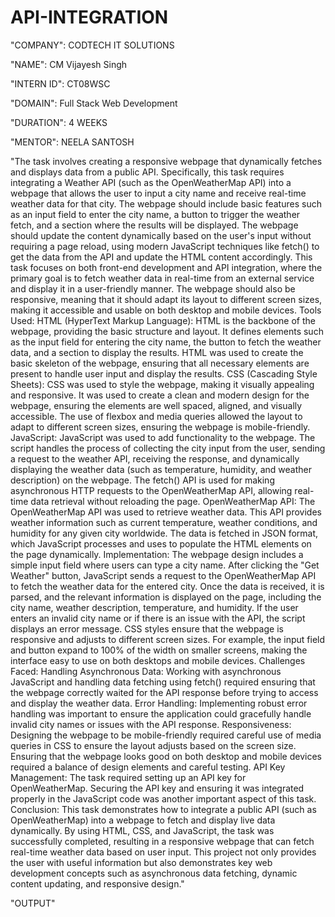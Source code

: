 # API-INTEGRATION

"COMPANY": CODTECH IT SOLUTIONS

"NAME":  CM Vijayesh Singh

"INTERN ID": CT08WSC

"DOMAIN": Full Stack Web Development

"DURATION": 4 WEEKS

"MENTOR": NEELA SANTOSH

"The task involves creating a responsive webpage that dynamically fetches and displays data from a public API. Specifically, this task requires integrating a Weather API (such as the OpenWeatherMap API) into a webpage that allows the user to input a city name and receive real-time weather data for that city. The webpage should include basic features such as an input field to enter the city name, a button to trigger the weather fetch, and a section where the results will be displayed. The webpage should update the content dynamically based on the user's input without requiring a page reload, using modern JavaScript techniques like fetch() to get the data from the API and update the HTML content accordingly.
This task focuses on both front-end development and API integration, where the primary goal is to fetch weather data in real-time from an external service and display it in a user-friendly manner. The webpage should also be responsive, meaning that it should adapt its layout to different screen sizes, making it accessible and usable on both desktop and mobile devices.
Tools Used:
HTML (HyperText Markup Language):
HTML is the backbone of the webpage, providing the basic structure and layout. It defines elements such as the input field for entering the city name, the button to fetch the weather data, and a section to display the results. HTML was used to create the basic skeleton of the webpage, ensuring that all necessary elements are present to handle user input and display the results.
CSS (Cascading Style Sheets):
CSS was used to style the webpage, making it visually appealing and responsive. It was used to create a clean and modern design for the webpage, ensuring the elements are well spaced, aligned, and visually accessible. The use of flexbox and media queries allowed the layout to adapt to different screen sizes, ensuring the webpage is mobile-friendly.
JavaScript:
JavaScript was used to add functionality to the webpage. The script handles the process of collecting the city input from the user, sending a request to the weather API, receiving the response, and dynamically displaying the weather data (such as temperature, humidity, and weather description) on the webpage. The fetch() API is used for making asynchronous HTTP requests to the OpenWeatherMap API, allowing real-time data retrieval without reloading the page.
OpenWeatherMap API:
The OpenWeatherMap API was used to retrieve weather data. This API provides weather information such as current temperature, weather conditions, and humidity for any given city worldwide. The data is fetched in JSON format, which JavaScript processes and uses to populate the HTML elements on the page dynamically.
Implementation:
The webpage design includes a simple input field where users can type a city name. After clicking the "Get Weather" button, JavaScript sends a request to the OpenWeatherMap API to fetch the weather data for the entered city. Once the data is received, it is parsed, and the relevant information is displayed on the page, including the city name, weather description, temperature, and humidity. If the user enters an invalid city name or if there is an issue with the API, the script displays an error message.
CSS styles ensure that the webpage is responsive and adjusts to different screen sizes. For example, the input field and button expand to 100% of the width on smaller screens, making the interface easy to use on both desktops and mobile devices.
Challenges Faced:
Handling Asynchronous Data:
Working with asynchronous JavaScript and handling data fetching using fetch() required ensuring that the webpage correctly waited for the API response before trying to access and display the weather data.
Error Handling:
Implementing robust error handling was important to ensure the application could gracefully handle invalid city names or issues with the API response.
Responsiveness:
Designing the webpage to be mobile-friendly required careful use of media queries in CSS to ensure the layout adjusts based on the screen size. Ensuring that the webpage looks good on both desktop and mobile devices required a balance of design elements and careful testing.
API Key Management:
The task required setting up an API key for OpenWeatherMap. Securing the API key and ensuring it was integrated properly in the JavaScript code was another important aspect of this task.
Conclusion:
This task demonstrates how to integrate a public API (such as OpenWeatherMap) into a webpage to fetch and display live data dynamically. By using HTML, CSS, and JavaScript, the task was successfully completed, resulting in a responsive webpage that can fetch real-time weather data based on user input. This project not only provides the user with useful information but also demonstrates key web development concepts such as asynchronous data fetching, dynamic content updating, and responsive design."

"OUTPUT" 

